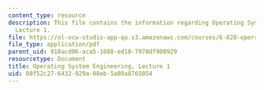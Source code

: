 ```yaml
---
content_type: resource
description: This file contains the information regarding Operating System Engineering,
  Lecture 1.
file: https://ol-ocw-studio-app-qa.s3.amazonaws.com/courses/6-828-operating-system-engineering-fall-2012/88f52c276432929a08eb5a09a8765054_MIT6_828F12_lec1_notes.pdf
file_type: application/pdf
parent_uid: 918acd06-aca5-1088-ed18-7978df900929
resourcetype: Document
title: Operating System Engineering, Lecture 1
uid: 88f52c27-6432-929a-08eb-5a09a8765054
---
```

